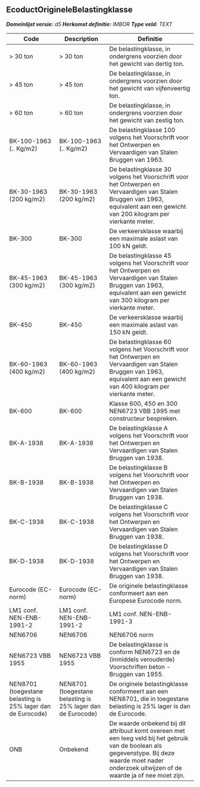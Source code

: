 ﻿## EcoductOrigineleBelastingklasse

*__Domeinlijst versie:__ d5*
*__Herkomst definitie:__ IMBOR*
*__Type veld:__ TEXT*

|__Code__ |__Description__ |__Definitie__	|
|	---	|	---	|   ---	| 
| > 30 ton | > 30 ton | De belastingklasse, in ondergrens voorzien door het gewicht van dertig ton. |
| > 45 ton | > 45 ton | De belastingklasse, in ondergrens voorzien door het gewicht van vijfenveertig ton. |
| > 60 ton | > 60 ton | De belastingklasse, in ondergrens voorzien door het gewicht van zestig ton. |
| BK-100-1963 (.. Kg/m2) | BK-100-1963 (.. Kg/m2) | De belastingklasse 100 volgens het Voorschrift voor het Ontwerpen en Vervaardigen van Stalen Bruggen van 1963. |
| BK-30-1963 (200 kg/m2) | BK-30-1963 (200 kg/m2) | De belastingklasse 30 volgens het Voorschrift voor het Ontwerpen en Vervaardigen van Stalen Bruggen van 1963, equivalent aan een gewicht van 200 kilogram per vierkante meter. |
| BK-300 | BK-300 | De verkeersklasse waarbij een maximale aslast van 100 kN geldt. |
| BK-45-1963 (300 kg/m2) | BK-45-1963 (300 kg/m2) | De belastingklasse 45 volgens het Voorschrift voor het Ontwerpen en Vervaardigen van Stalen Bruggen van 1963, equivalent aan een gewicht van 300 kilogram per vierkante meter. |
| BK-450 | BK-450 | De verkeersklasse waarbij een maximale aslast van 150 kN geldt. |
| BK-60-1963 (400 kg/m2) | BK-60-1963 (400 kg/m2) | De belastingklasse 60 volgens het Voorschrift voor het Ontwerpen en Vervaardigen van Stalen Bruggen van 1963, equivalent aan een gewicht van 400 kilogram per vierkante meter. |
| BK-600 | BK-600 | Klasse 600, 450 en 300 NEN6723 VBB 1995 met constructeur bespreken. |
| BK-A-1938 | BK-A-1938 | De belastingklasse A volgens het Voorschrift voor het Ontwerpen en Vervaardigen van Stalen Bruggen van 1938. |
| BK-B-1938 | BK-B-1938 | De belastingklasse B volgens het Voorschrift voor het Ontwerpen en Vervaardigen van Stalen Bruggen van 1938. |
| BK-C-1938 | BK-C-1938 | De belastingklasse C volgens het Voorschrift voor het Ontwerpen en Vervaardigen van Stalen Bruggen van 1938. |
| BK-D-1938 | BK-D-1938 | De belastingklasse D volgens het Voorschrift voor het Ontwerpen en Vervaardigen van Stalen Bruggen van 1938. |
| Eurocode (EC-norm) | Eurocode (EC-norm) | De originele belastingklasse conformeert aan een Europese Eurocode norm. |
| LM1 conf. NEN-ENB-1991-2 | LM1 conf. NEN-ENB-1991-2 | LM1 conf. NEN-ENB-1991-3 |
| NEN6706 | NEN6706 | NEN6706 norm |
| NEN6723 VBB 1955 | NEN6723 VBB 1955 | De belastingklasse is conform NEN6723 en de (inmiddels verouderde) Voorschriften beton - Bruggen van 1955. |
| NEN8701 (toegestane belasting is 25% lager dan de Eurocode) | NEN8701 (toegestane belasting is 25% lager dan de Eurocode) | De originele belastingklasse conformeert aan een NEN8701, die in toegestane belasting is 25% lager is dan de Eurocode. |
| ONB | Onbekend | De waarde onbekend bij dit attribuut komt overeen met een leeg veld bij het gebruik van de boolean als gegevenstype. Bij deze waarde moet nader onderzoek uitwijzen of de waarde ja of nee moet zijn. |
